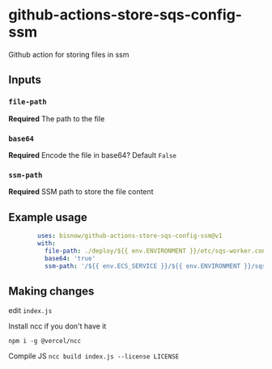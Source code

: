 # github-actions-store-sqs-config-ssm
Github action for storing files in ssm

## Inputs

### `file-path`
**Required** The path to the file
### `base64`
**Required** Encode the file in base64? Default `False`
### `ssm-path`
**Required** SSM path to store the file content

## Example usage

```yaml
        uses: bisnow/github-actions-store-sqs-config-ssm@v1
        with:
          file-path: ./deploy/${{ env.ENVIRONMENT }}/etc/sqs-worker.conf
          base64: 'true'
          ssm-path: '/${{ env.ECS_SERVICE }}/${{ env.ENVIRONMENT }}/sqs_config'
```

## Making changes

edit `index.js` 

Install ncc if you don't have it

`npm i -g @vercel/ncc`

Compile JS
`ncc build index.js --license LICENSE `